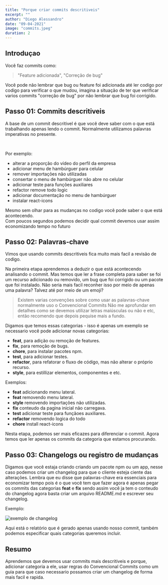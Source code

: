 ```yaml
---
title: "Porque criar commits descritiveis"
excerpt: ""
author: "Diego Alessandro"
date: "09-04-2021"
image: "commits.jpeg"
duration: 2
---
```


## Introduçao

Você faz commits como:  

> "Feature adicionada", "Correção de bug"  

Você pode não lembrar que bug ou feature foi adicionada até ler codigo por codigo para
verificar o que mudou, imagina a situação de ter que verificar varios commits
"correção de bug" por não lembrar que bug foi corrigido.

## Passo 01: Commits descritiveis

A base de um commit descritivel é que você deve saber com o que está trabalhando apenas
lendo o commit. Normalmente utilizamos palavras imperativas no presente.

<br/>

Por exemplo:

* alterar a proporção do vídeo do perfil da empresa
* adicionar menu de hambúrguer para celular
* remover importações não utilizadas
* consertar o menu de hambúrguer não abre no celular
* adicionar teste para funções auxiliares
* refactor remove todo logic
* adicionar documentação no menu de hambúrguer
* instalar react-icons

Mesmo sem olhar para as mudanças no codigo você pode saber o que está acontecendo.  
Com poucos segundos podemos decidir qual commit devemos usar assim economizando
tempo no futuro

## Passo 02: Palavras-chave

Vimos que usando commits descritiveis fica muito mais facil a revisão de codigo.  

Na primeira etapa aprendemos a deduzir o que está acontecendo analisando o commit. Mas temos
que ler a frase completa para saber se foi um recurso adicionado ou removido, um bug que foi
corrigido ou um pacote que foi instalado. Não seria mais facil reconher isso por meio de apenas
uma palavra? Talvez até por meio de um emoji?

> Existem varias convenções sobre como usar as palavras-chave normalmente uso o Convencional Commits
> Não me aprofundar em detalhes como se devemos utilizar letras maiúsculas ou não e etc,
> então recomendo que depois pequise mais a fundo.

Digamos que temos essas categorias - isso é apenas um exemplo se necessario você pode adicionar novas
categorias:  

* **feat**, para adição ou remoção de features.
*  **fix**, para remoção de bugs.
* **chore**, para instalar pacotes npm.
* **test**, para adicionar testes.
* **refactor**, para refatorar o fluxo de código, mas não alterar o próprio recurso.
* **style**, para estillizar elementos, componemtes e etc.

Exemplos:  

* **feat** adicionando menu lateral.
* **feat** removendo menu lateral.
* **style** removendo importações não utilizadas.
* **fix** conteudo da pagina inicial não carregava.
* **test** adicionar teste para funçãoes auxiliares.
* **refactor** removendo logica do todo
* **chore** install react-icons  

Nesta etapa, podemos ser mais eficazes para diferenciar o commit. Agora temos que ler apenas os commits da
categoria que estamos procurando.

## Passo 03: Changelogs ou registro de mudanças

Digamos que você estaja criando criando um pacote npm ou um app, nesse caso podemos criar um changelog para
que o cliente esteja ciente das alterações. Lembra que eu disse que palavras-chave era essenciais para economizar
tempo pois é o que você tem que fazer agora é apenas pegar os commits das categorias **feat** e **fix** sendo assim
você ja tem o conteudo do changelog agora basta criar um arquivo README.md e escrever seu changelog.  

Exemplo:

![exemplo de changelog](/changelog-example.png)

Aqui está o relatório que é gerado apenas usando nosso commit, também podemos especificar quais categorias queremos incluir.

## Resumo

Aprendemos que devemos usar commits mais descritiveis e porque, adicionar categoria a ele, usar regras do Convencional Commits
como um guia para que caso necessario possamos criar um changelog de forma mais facil e rapida.